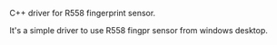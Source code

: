 C++ driver for R558 fingerprint sensor.

It's a simple driver to use R558 fingpr sensor from windows desktop.

